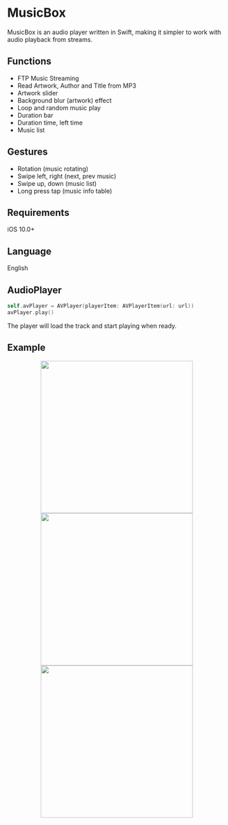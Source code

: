 # MusicBox

MusicBox is an audio player written in Swift, making it simpler to work with audio playback from streams.

## Functions
- FTP Music Streaming
- Read Artwork, Author and Title from MP3
- Artwork slider
- Background blur (artwork) effect
- Loop and random music play
- Duration bar
- Duration time, left time
- Music list

## Gestures
- Rotation (music rotating)
- Swipe left, right (next, prev music)
- Swipe up, down (music list)
- Long press tap (music info table)

## Requirements
iOS 10.0+

## Language
English

## AudioPlayer
```swift
self.avPlayer = AVPlayer(playerItem: AVPlayerItem(url: url))
avPlayer.play()
```

The player will load the track and start playing when ready.

## Example

<p align="center">
  <img src="https://github.com/badrabbit96/MusicBox---iOS-FTP-MP3-Music-Player/blob/master/Images/1.png" width="350">
 
  
  <img src="https://github.com/badrabbit96/MusicBox---iOS-FTP-MP3-Music-Player/blob/master/Images/2.png" width="350">
  
  <img src="https://github.com/badrabbit96/MusicBox---iOS-FTP-MP3-Music-Player/blob/master/Images/3.png" width="350">
</p>



